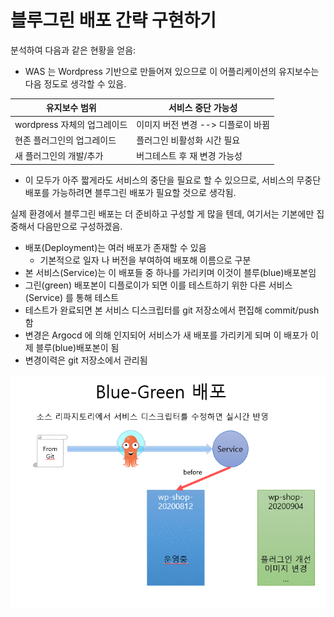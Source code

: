 # 블루그린 배포 간략 구현하기

분석하여 다음과 같은 현황을 얻음:
- WAS 는 Wordpress 기반으로 만들어져 있으므로 
  이 어플리케이션의 유지보수는 다음 정도로 생각할 수 있음.

|유지보수 범위|서비스 중단 가능성|
|------------|------------------|
|wordpress 자체의 업그레이드 | 이미지 버전 변경 --> 디플로이 바뀜 |
|현존 플러그인의 업그레이드  | 플러그인 비활성화 시간 필요 |
|새 플러그인의 개발/추가     | 버그테스트 후 재 변경 가능성 |


- 이 모두가 아주 짧게라도 서비스의 중단을 필요로 할 수 있으므로, 서비스의 무중단 배포를 가능하려면
  블루그린 배포가 필요할 것으로 생각됨.

실제 환경에서 블루그린 배포는 더 준비하고 구성할 게 많을 텐데, 여기서는 기본에만 집중해서 다음만으로 구성하겠음.
- 배포(Deployment)는 여러 배포가 존재할 수 있음
  * 기본적으로 일자 나 버전을 부여하여 배포해 이름으로 구분
- 본 서비스(Service)는 이 배포들 중 하나를 가리키며 이것이 블루(blue)배포본임
- 그린(green) 배포본이 디플로이가 되면 이를 테스트하기 위한 다른 서비스(Service) 를 통해 테스트
- 테스트가 완료되면 본 서비스 디스크립터를 git 저장소에서 편집해 commit/push 함
- 변경은 Argocd 에 의해 인지되어 서비스가 새 배포를 가리키게 되며 이 배포가 이제 블루(blue)배포본이 됨
- 변경이력은 git 저장소에서 관리됨

![blue-green deploy](https://github.com/anabaral/gcloud-etude/blob/master/bluegreen.gif?raw=true)

